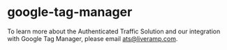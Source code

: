 # google-tag-manager

To learn more about the Authenticated Traffic Solution and our integration with Google Tag Manager, please email ats@liveramp.com.
